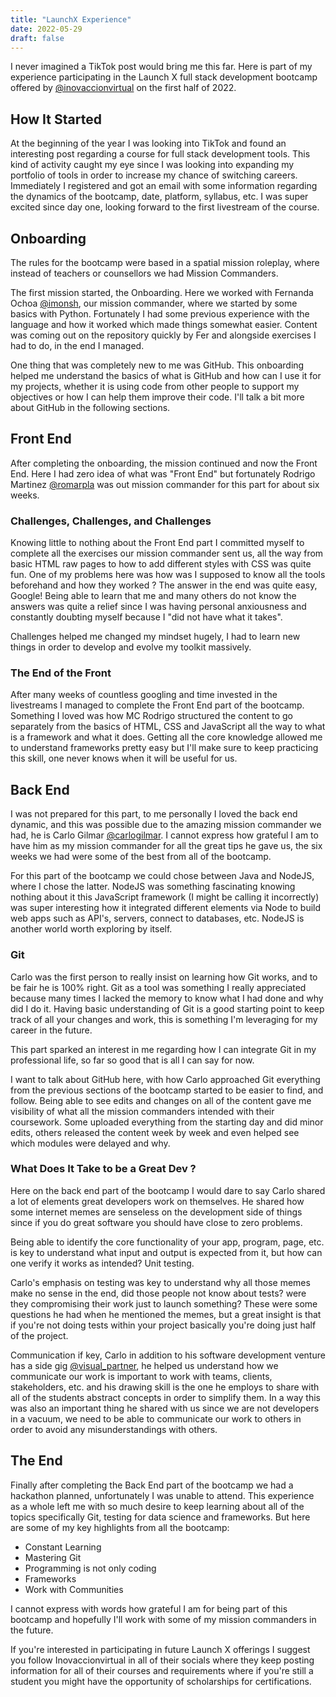 ```yaml
---
title: "LaunchX Experience"
date: 2022-05-29
draft: false
---
```


I never imagined a TikTok post would bring me this far. Here is part of my experience participating in the Launch X full stack development bootcamp offered by [@inovaccionvirtual](https://www.instagram.com/innovaccionvirtual/?hl=en) on the first half of 2022.

## How It Started

At the beginning of the year I was looking into TikTok and found an interesting post regarding a course for full stack development tools. This kind of activity caught my eye since I was looking into expanding my portfolio of tools in order to increase my chance of switching careers. Immediately I registered and got an email with some information regarding the dynamics of the bootcamp, date, platform, syllabus, etc. I was super excited since day one, looking forward to the first livestream of the course.

## Onboarding

The rules for the bootcamp were based in a spatial mission roleplay, where instead of teachers or counsellors we had Mission Commanders.

The first mission started, the Onboarding. Here we worked with Fernanda Ochoa [@imonsh](https://twitter.com/imonsh), our mission commander, where we started by some basics with Python. Fortunately I had some previous experience with the language and how it worked which made things somewhat easier. Content was coming out on the repository quickly by Fer and alongside exercises I had to do, in the end I managed.

One thing that was completely new to me was GitHub. This onboarding helped me understand the basics of what is GitHub and how can I use it for my projects, whether it is using code from other people to support my objectives or how I can help them improve their code. I'll talk a bit more about GitHub in the following sections.

## Front End

After completing the onboarding, the mission continued and now the Front End. Here I had zero idea of what was "Front End" but fortunately Rodrigo Martinez [@romarpla](https://twitter.com/romarpla) was out mission commander for this part for about six weeks.

### Challenges, Challenges, and Challenges

Knowing little to nothing about the Front End part I committed myself to complete all the exercises our mission commander sent us, all the way from basic HTML raw pages to how to add different styles with CSS was quite fun. One of my problems here was how was I supposed to know all the tools beforehand and how they worked ? The answer in the end was quite easy, Google! Being able to learn that me and many others do not know the answers was quite a relief since I was having personal anxiousness and constantly doubting myself because I "did not have what it takes".

Challenges helped me changed my mindset hugely, I had to learn new things in order to develop and evolve my toolkit massively.

### The End of the Front

After many weeks of countless googling and time invested in the livestreams I managed to complete the Front End part of the bootcamp. Something I loved was how MC Rodrigo structured the content to go separately from the basics of HTML, CSS and JavaScript all the way to what is a framework and what it does. Getting all the core knowledge allowed me to understand frameworks pretty easy but I'll make sure to keep practicing this skill, one never knows when it will be useful for us.

## Back End

I was not prepared for this part, to me personally I loved the back end dynamic, and this was possible due to the amazing mission commander we had, he is Carlo Gilmar [@carlogilmar](https://twitter.com/carlogilmar). I cannot express how grateful I am to have him as my mission commander for all the great tips he gave us, the six weeks we had were some of the best from all of the bootcamp.

For this part of the bootcamp we could chose between Java and NodeJS, where I chose the latter. NodeJS was something fascinating knowing nothing about it this JavaScript framework (I might be calling it incorrectly) was super interesting how it integrated different elements via Node to build web apps such as API's, servers, connect to databases, etc. NodeJS is another world worth exploring by itself.

### Git

Carlo was the first person to really insist on learning how Git works, and to be fair he is 100% right. Git as a tool was something I really appreciated because many times I lacked the memory to know what I had done and why did I do it. Having basic understanding of Git is a good starting point to keep track of all your changes and work, this is something I'm leveraging for my career in the future.

This part sparked an interest in me regarding how I can integrate Git in my professional life, so far so good that is all I can say for now.

I want to talk about GitHub here, with how Carlo approached Git everything from the previous sections of the bootcamp started to be easier to find, and follow. Being able to see edits and changes on all of the content gave me visibility of what all the mission commanders intended with their coursework. Some uploaded everything from the starting day and did minor edits, others released the content week by week and even helped see which modules were delayed and why.

### What Does It Take to be a Great Dev ?

Here on the back end part of the bootcamp I would dare to say Carlo shared a lot of elements great developers work on themselves. He shared how some internet memes are senseless on the development side of things since if you do great software you should have close to zero problems.

Being able to identify the core functionality of your app, program, page, etc. is key to understand what input and output is expected from it, but how can one verify it works as intended? Unit testing.

Carlo's emphasis on testing was key to understand why all those memes make no sense in the end, did those people not know about tests? were they compromising their work just to launch something? These were some questions he had when he mentioned the memes, but a great insight is that if you're not doing tests within your project basically you're doing just half of the project.

Communication if key, Carlo in addition to his software development venture has a side gig [@visual_partner](https://twitter.com/visual_partner), he helped us understand how we communicate our work is important to work with teams, clients, stakeholders, etc. and his drawing skill is the one he employs to share with all of the students abstract concepts in order to simplify them. In a way this was also an important thing he shared with us since we are not developers in a vacuum, we need to be able to communicate our work to others in order to avoid any misunderstandings with others.

## The End

Finally after completing the Back End part of the bootcamp we had a hackathon planned, unfortunately I was unable to attend. This experience as a whole left me with so much desire to keep learning about all of the topics specifically Git, testing for data science and frameworks. But here are some of my key highlights from all the bootcamp:

- Constant Learning
- Mastering Git
- Programming is not only coding
- Frameworks
- Work with Communities

I cannot express with words how grateful I am for being part of this bootcamp and hopefully I'll work with some of my mission commanders in the future.

If you're interested in participating in future Launch X offerings I suggest you follow Inovaccionvirtual in all of their socials where they keep posting information for all of their courses and requirements where if you're still a student you might have the opportunity of scholarships for certifications.

